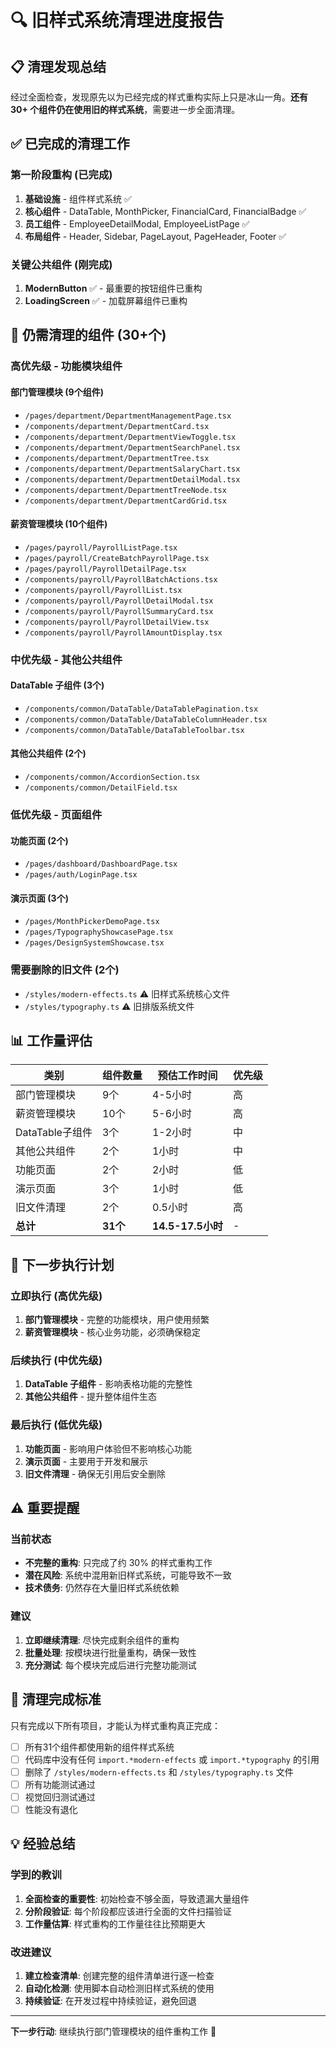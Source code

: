# 🔍 旧样式系统清理进度报告

## 📋 清理发现总结

经过全面检查，发现原先以为已经完成的样式重构实际上只是冰山一角。**还有 30+ 个组件仍在使用旧的样式系统**，需要进一步全面清理。

## ✅ 已完成的清理工作

### 第一阶段重构 (已完成)
1. **基础设施** - 组件样式系统 ✅
2. **核心组件** - DataTable, MonthPicker, FinancialCard, FinancialBadge ✅
3. **员工组件** - EmployeeDetailModal, EmployeeListPage ✅
4. **布局组件** - Header, Sidebar, PageLayout, PageHeader, Footer ✅

### 关键公共组件 (刚完成)
1. **ModernButton** ✅ - 最重要的按钮组件已重构
2. **LoadingScreen** ✅ - 加载屏幕组件已重构

## 🚨 仍需清理的组件 (30+个)

### 高优先级 - 功能模块组件

#### 部门管理模块 (9个组件)
- `/pages/department/DepartmentManagementPage.tsx`
- `/components/department/DepartmentCard.tsx`
- `/components/department/DepartmentViewToggle.tsx`
- `/components/department/DepartmentSearchPanel.tsx`
- `/components/department/DepartmentTree.tsx`
- `/components/department/DepartmentSalaryChart.tsx`
- `/components/department/DepartmentDetailModal.tsx`
- `/components/department/DepartmentTreeNode.tsx`
- `/components/department/DepartmentCardGrid.tsx`

#### 薪资管理模块 (10个组件)
- `/pages/payroll/PayrollListPage.tsx`
- `/pages/payroll/CreateBatchPayrollPage.tsx`
- `/pages/payroll/PayrollDetailPage.tsx`
- `/components/payroll/PayrollBatchActions.tsx`
- `/components/payroll/PayrollList.tsx`
- `/components/payroll/PayrollDetailModal.tsx`
- `/components/payroll/PayrollSummaryCard.tsx`
- `/components/payroll/PayrollDetailView.tsx`
- `/components/payroll/PayrollAmountDisplay.tsx`

### 中优先级 - 其他公共组件

#### DataTable 子组件 (3个)
- `/components/common/DataTable/DataTablePagination.tsx`
- `/components/common/DataTable/DataTableColumnHeader.tsx`
- `/components/common/DataTable/DataTableToolbar.tsx`

#### 其他公共组件 (2个)
- `/components/common/AccordionSection.tsx`
- `/components/common/DetailField.tsx`

### 低优先级 - 页面组件

#### 功能页面 (2个)
- `/pages/dashboard/DashboardPage.tsx`
- `/pages/auth/LoginPage.tsx`

#### 演示页面 (3个)
- `/pages/MonthPickerDemoPage.tsx`
- `/pages/TypographyShowcasePage.tsx`
- `/pages/DesignSystemShowcase.tsx`

### 需要删除的旧文件 (2个)
- `/styles/modern-effects.ts` ⚠️ 旧样式系统核心文件
- `/styles/typography.ts` ⚠️ 旧排版系统文件

## 📊 工作量评估

| 类别 | 组件数量 | 预估工作时间 | 优先级 |
|------|----------|-------------|--------|
| 部门管理模块 | 9个 | 4-5小时 | 高 |
| 薪资管理模块 | 10个 | 5-6小时 | 高 |
| DataTable子组件 | 3个 | 1-2小时 | 中 |
| 其他公共组件 | 2个 | 1小时 | 中 |
| 功能页面 | 2个 | 2小时 | 低 |
| 演示页面 | 3个 | 1小时 | 低 |
| 旧文件清理 | 2个 | 0.5小时 | 高 |
| **总计** | **31个** | **14.5-17.5小时** | - |

## 🎯 下一步执行计划

### 立即执行 (高优先级)
1. **部门管理模块** - 完整的功能模块，用户使用频繁
2. **薪资管理模块** - 核心业务功能，必须确保稳定

### 后续执行 (中优先级)  
1. **DataTable 子组件** - 影响表格功能的完整性
2. **其他公共组件** - 提升整体组件生态

### 最后执行 (低优先级)
1. **功能页面** - 影响用户体验但不影响核心功能
2. **演示页面** - 主要用于开发和展示
3. **旧文件清理** - 确保无引用后安全删除

## ⚠️ 重要提醒

### 当前状态
- **不完整的重构**: 只完成了约 30% 的样式重构工作
- **潜在风险**: 系统中混用新旧样式系统，可能导致不一致
- **技术债务**: 仍然存在大量旧样式系统依赖

### 建议
1. **立即继续清理**: 尽快完成剩余组件的重构
2. **批量处理**: 按模块进行批量重构，确保一致性
3. **充分测试**: 每个模块完成后进行完整功能测试

## 🎯 清理完成标准

只有完成以下所有项目，才能认为样式重构真正完成：

- [ ] 所有31个组件都使用新的组件样式系统
- [ ] 代码库中没有任何 `import.*modern-effects` 或 `import.*typography` 的引用
- [ ] 删除了 `/styles/modern-effects.ts` 和 `/styles/typography.ts` 文件
- [ ] 所有功能测试通过
- [ ] 视觉回归测试通过
- [ ] 性能没有退化

## 💡 经验总结

### 学到的教训
1. **全面检查的重要性**: 初始检查不够全面，导致遗漏大量组件
2. **分阶段验证**: 每个阶段都应该进行全面的文件扫描验证
3. **工作量估算**: 样式重构的工作量往往比预期更大

### 改进建议
1. **建立检查清单**: 创建完整的组件清单进行逐一检查
2. **自动化检测**: 使用脚本自动检测旧样式系统的使用
3. **持续验证**: 在开发过程中持续验证，避免回退

---

**下一步行动**: 继续执行部门管理模块的组件重构工作 🚀